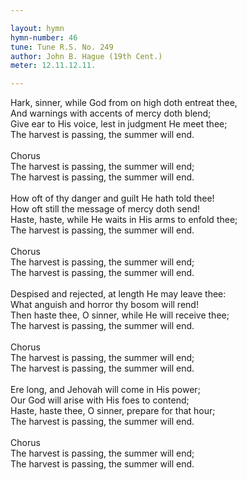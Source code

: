 ```yaml
---

layout: hymn
hymn-number: 46
tune: Tune R.S. No. 249
author: John B. Hague (19th Cent.)
meter: 12.11.12.11.

---
```

Hark, sinner, while God from on high doth entreat thee,<br>And warnings with accents of mercy doth blend;<br>Give ear to His voice, lest in judgment He meet thee;<br>The harvest is passing, the summer will end.<br><br>Chorus<br>The harvest is passing, the summer will end;<br>The harvest is passing, the summer will end.<br><br>How oft of thy danger and guilt He hath told thee!<br>How oft still the message of mercy doth send!<br>Haste, haste, while He waits in His arms to enfold thee;<br>The harvest is passing, the summer will end.<br><br>Chorus<br>The harvest is passing, the summer will end;<br>The harvest is passing, the summer will end.<br><br>Despised and rejected, at length He may leave thee:<br>What anguish and horror thy bosom will rend!<br>Then haste thee, O sinner, while He will receive thee;<br>The harvest is passing, the summer will end.<br><br>Chorus<br>The harvest is passing, the summer will end;<br>The harvest is passing, the summer will end.<br><br>Ere long, and Jehovah will come in His power;<br>Our God will arise with His foes to contend;<br>Haste, haste thee, O sinner, prepare for that hour;<br>The harvest is passing, the summer will end.<br><br>Chorus<br>The harvest is passing, the summer will end;<br>The harvest is passing, the summer will end.<br><br><br>
